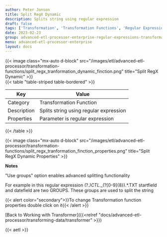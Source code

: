 ```yaml
---
author: Peter Jonson
title: Split RegX Dynamic
description: Splits string using regular expression
draft: false
tags: ['Transformation', 'Transformation Functions', 'Regular Expressions']
date: 2023-02-23
group: advanced-etl-processor-enterprise-regular-expressions-transformation
menu: advanced-etl-processor-enterprise
layout: docs
---
```


{{< image class="mx-auto d-block"  src="/images/etl/advanced-etl-processor/transformation-functions/split_regx_tranformation_dynamic_finction.png" title="Split RegX Dynamic" >}}
\
{{< table "table-striped table-bordered" >}}

| Key         | Value                                  |
| ----------- | -------------------------------------- |
| Category    | Transformation Function                |
| Description | Splits string using regular expression |
| Properties  | Parameter is regular expression        |

{{< /table >}}

{{< image class="mx-auto d-block"  src="/images/etl/advanced-etl-processor/transformation-functions/split_regx_tranformation_finction_properties.png" title="Split RegX Dynamic Properties" >}}

**Notes**

"Use groups" option enables advanced splitting functionality

For example in this regular expression (?<startfield>._)CTL._\_(?<datefield>[0-9]{8}).\*\.TXT startfield and datefield are two GROUPS.
These groups are used to split the string

{{< alert color="secondary">}}To change Transformation function properties double click on it{{< /alert >}}

[Back to Working with Transformer]({{<relref "docs/advanced-etl-processor/transforming-data/transformer" >}})

{{< aetl >}}
